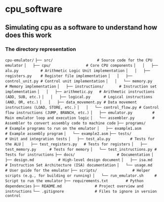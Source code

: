 # cpu_software

## Simulating cpu as a software to understand how does this work

### The directory representation 

```cpu-emulator/```
```├── src/                    # Source code for the CPU emulator```
```│   ├── cpu/                # Core CPU components```
```│   │   ├── alu.py          # Arithmetic Logic Unit implementation```
```│   │   ├── registers.py    # Register file implementation```
```│   │   ├── control_unit.py # Control unit implementation```
```│   │   └── memory.py       # Memory implementation```
```│   ├── instructions/       # Instruction set implementation```
```│   │   ├── arithmetic.py   # Arithmetic instructions (ADD, SUB, etc.)```
```│   │   ├── logical.py      # Logical instructions (AND, OR, etc.)```
```│   │   ├── data_movement.py # Data movement instructions (LOAD, STORE, etc.)```
```│   │   └── control_flow.py # Control flow instructions (JUMP, BRANCH, etc.)```
```│   ├── emulator.py         # Main emulator loop and execution logic```
```│   └── assembler.py        # Assembler to convert assembly code to machine code```
```├── programs/               # Example programs to run on the emulator```
```│   ├── example1.asm        # Example assembly program```
```│   └── example2.asm```
```├── tests/                  # Unit and integration tests```
```│   ├── test_alu.py         # Tests for the ALU```
```│   ├── test_registers.py   # Tests for registers```
```│   ├── test_memory.py      # Tests for memory```
```│   └── test_instructions.py # Tests for instructions```
```├── docs/                   # Documentation```
```│   ├── design.md           # High-level design document```
```│   ├── isa.md              # Instruction Set Architecture (ISA) documentation```
```│   └── usage.md            # User guide for the emulator```
```├── scripts/                # Helper scripts (e.g., for building or running)```
```│   └── run_emulator.sh     # Script to run the emulator```
```├── requirements.txt        # Python dependencies```
```├── README.md               # Project overview and instructions```
```└── .gitignore              # Files to ignore in version control```